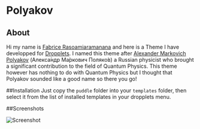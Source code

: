 
Polyakov
======

## About
Hi my name is [Fabrice Rasoamiaramanana](https://ca.linkedin.com/in/frasoamiaramanana) and here is a Theme I have developped for [Dropplets](http://dropplets.com). I named this theme after [Alexander Markovich Polyakov](http://en.wikipedia.org/wiki/Alexander_Markovich_Polyakov) (Алекса́ндр Ма́ркович Поляко́в) a Russian physicist who brought a significant contribution to the field of Quantum Physics. This theme however has nothing to do with Quantum Physics but I thought that Polyakov sounded like a good name so there you go!

##Installation
Just copy the `puddle` folder into your `templates` folder, then select it from the list of installed templates in your dropplets menu.

##Screenshots

![Screenshot](http://projectify.me/templates/polyakov/screenshot.jpg)
